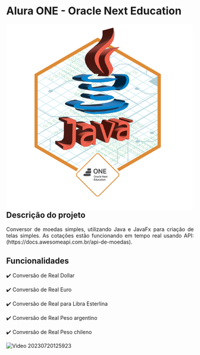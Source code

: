 # Alura ONE - Oracle Next Education

<img align="left" src="currency-converter/img/badge.png">


## Descrição do projeto 

<p align="justify">
  Conversor de moedas simples, utilizando Java e JavaFx para criação de telas simples. As cotações estão funcionando em tempo real usando API: (https://docs.awesomeapi.com.br/api-de-moedas).
</p>

## Funcionalidades

:heavy_check_mark: Conversão de Real Dollar

:heavy_check_mark: Conversão de Real Euro

:heavy_check_mark: Conversão de Real para Libra Esterlina

:heavy_check_mark: Conversão de Real Peso argentino

:heavy_check_mark: Conversão de Real Peso chileno

![Video 20230720125923](https://github.com/pcezars/conversor-moedas-one/assets/105515769/8478c0c6-a69a-4aac-b9e9-6480006eef00)






